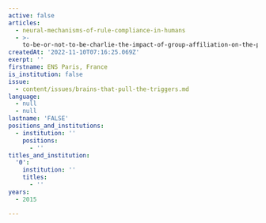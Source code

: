 ```yaml
---
active: false
articles:
  - neural-mechanisms-of-rule-compliance-in-humans
  - >-
    to-be-or-not-to-be-charlie-the-impact-of-group-affiliation-on-the-processing-of-others-emitted-social-signals
createdAt: '2022-11-10T07:16:25.069Z'
exerpt: ''
firstname: ENS Paris, France
is_institution: false
issue:
  - content/issues/brains-that-pull-the-triggers.md
language:
  - null
  - null
lastname: 'FALSE'
positions_and_institutions:
  - institution: ''
    positions:
      - ''
titles_and_institution:
  '0':
    institution: ''
    titles:
      - ''
years:
  - 2015

---
```

